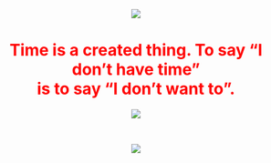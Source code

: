 

<p>
  
  
<p align="center">
  <img   src="https://i.redd.it/xn06ft4tjcy41.jpg">
</p>
  
  <h1 align="center" style="color: red">Time is a created thing. To say “I don’t have time” <br> is to say “I don’t want to”.</h1>

<p align="center">
 <a href="https://linkedin.com/in/abdelazizelouahab" target="_blank">
  <img src="https://img.icons8.com/fluent/48/000000/linkedin.png" />
 </a>
</p>
</br>
</p>

<p align="center">
<img src="https://visitor-badge.laobi.icu/badge?page_id=MrAbdelaziz" id="counter">
</p>
